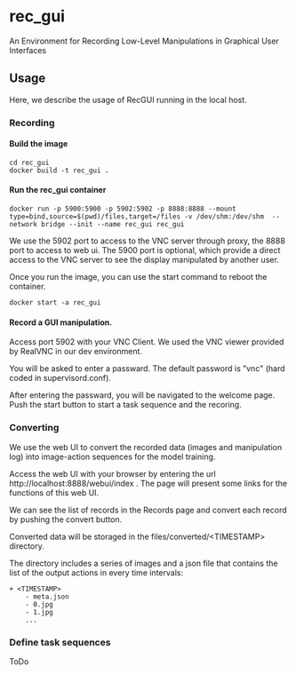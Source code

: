# rec_gui
An Environment for Recording Low-Level Manipulations in Graphical User Interfaces

## Usage

Here, we describe the usage of RecGUI running in the local host.

### Recording

#### Build the image

```
cd rec_gui
docker build -t rec_gui .
```

#### Run the rec_gui container

```
docker run -p 5900:5900 -p 5902:5902 -p 8888:8888 --mount type=bind,source=$(pwd)/files,target=/files -v /dev/shm:/dev/shm  --network bridge --init --name rec_gui rec_gui
```

We use the 5902 port to access to the VNC server through proxy, the 8888 port to access to web ui.
The 5900 port is optional, which provide a direct access to the VNC server to see the display manipulated by another user.

Once you run the image, you can use the start command to reboot the container.

```
docker start -a rec_gui
```

#### Record a GUI manipulation.

Access port 5902 with your VNC Client. We used the VNC viewer provided by RealVNC in our dev environment.

You will be asked to enter a passward. The default password is "vnc" (hard coded in supervisord.conf).

After entering the passward, you will be navigated to the welcome page.
Push the start button to start a task sequence and the recoring.


### Converting

We use the web UI to convert the recorded data (images and manipulation log) into image-action sequences for the model training.

Access the web UI with your browser by entering the url http://localhost:8888/webui/index .
The page will present some links for the functions of this web UI.

We can see the list of records in the Records page and convert each record by pushing the convert button.

Converted data will be storaged in the files/converted/\<TIMESTAMP\> directory.

The directory includes a series of images and a json file that contains the list of the output actions in every time intervals:

```
+ <TIMESTAMP>
    - meta.json
    - 0.jpg
    - 1.jpg
    ...
```

### Define task sequences

ToDo

